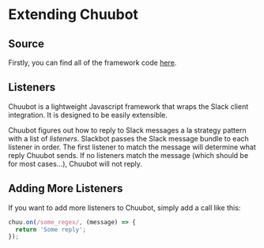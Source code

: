 # Extending Chuubot

## Source

Firstly, you can find all of the framework code [here](../lib/slackbot_framework.js).

## Listeners

Chuubot is a lightweight Javascript framework that wraps the Slack client integration.  It is designed to be easily
extensible.

Chuubot figures out how to reply to Slack messages a la strategy pattern with a list of _listeners_.  Slackbot
passes the Slack message bundle to each listener in order.  The first listener to match the message will determine
what reply Chuubot sends.  If no listeners match the message (which should be for most cases...), Chuubot will not
reply.


## Adding More Listeners

If you want to add more listeners to Chuubot, simply add a call like this:

```javascript
chuu.on(/some_regex/, (message) => {
  return 'Some reply';
});
```
